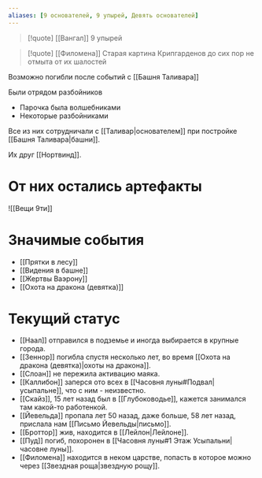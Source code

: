 ```yaml
---
aliases: [9 основателей, 9 упырей, Девять основателей]
---
```


> [!quote] [[Вангал]]
> 9 упырей

> [!quote] [[Филомена]]
> Старая картина Крипгарденов до сих пор не отмыта от их шалостей

Возможно погибли после событий с [[Башня Таливара]]

Были отрядом разбойников

- Парочка была волшебниками
- Некоторые разбойниками

Все из них сотрудничали с [[Таливар|основателем]] при постройке [[Башня Таливара|башни]].

Их друг [[Нортвинд]].

# От них остались артефакты

![[Вещи 9ти]]

# Значимые события

- [[Прятки в лесу]]
- [[Видения в башне]]
- [[Жертвы Ваэрону]]
- [[Охота на дракона (девятка)]]

# Текущий статус

- [[Наал]] отправился в подземье и иногда выбирается в крупные города.
- [[Зеннор]] погибла спустя несколько лет, во время [[Охота на дракона (девятка)|охоты на дракона]].
- [[Слоан]] не пережила активацию маяка.
- [[Каллибон]] заперся ото всех в [[Часовня луны#Подвал|усыпальне]], что с ним - неизвестно.
- [[Скайз]], 15 лет назад был в [[Глубоководье]], кажется занимался там какой-то работенкой.
- [[Йевельда]] пропала лет 50 назад, даже больше, 58 лет назад, прислала нам [[Письмо Йевельды|письмо]].
- [[Броттор]] жив, находится в [[Лейлон|Лейлоне]].
- [[Пуд]] погиб, похоронен в [[Часовня луны#1 Этаж Усыпальни|часовне луны]].
- [[Филомена]] находится в неком царстве, попасть в которое можно через [[Звездная роща|звездную рощу]].
